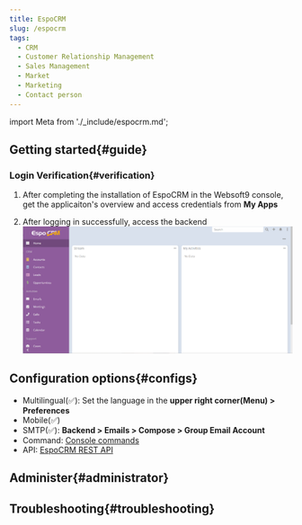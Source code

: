 ```yaml
---
title: EspoCRM
slug: /espocrm
tags:
  - CRM
  - Customer Relationship Management
  - Sales Management
  - Market
  - Marketing
  - Contact person
---
```


import Meta from './_include/espocrm.md';

<Meta name="meta" />

## Getting started{#guide}

### Login Verification{#verification}

1. After completing the installation of EspoCRM in the Websoft9 console, get the applicaiton's overview and access credentials from **My Apps**  

2. After logging in successfully, access the backend
   ![](./assets/espocrm-backend-websoft9.png)
   
## Configuration options{#configs}

- Multilingual(✅): Set the language in the **upper right corner(Menu) > Preferences**   
- Mobile(✅)   
- SMTP(✅): **Backend > Emails > Compose > Group Email Account**  
- Command: [Console commands](https://docs.espocrm.com/administration/commands/)    
- API: [EspoCRM REST API](https://docs.espocrm.com/development/api/)  

## Administer{#administrator}

## Troubleshooting{#troubleshooting}
